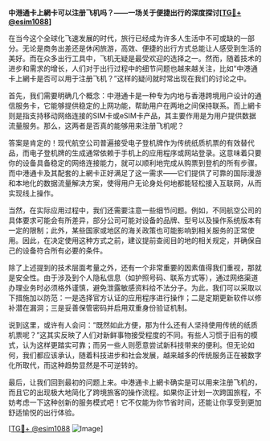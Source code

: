 **中港通卡上網卡可以注册飞机吗？——一场关于便捷出行的深度探讨[[TG💪+ @esim1088](https://t.me/s/esim1088)]**

在当今这个全球化飞速发展的时代，旅行已经成为许多人生活中不可或缺的一部分。无论是商务出差还是休闲旅游，高效、便捷的出行方式总能让人感受到生活的美好。而在众多出行工具中，飞机无疑是最受欢迎的选择之一。然而，随着技术的进步和需求的增长，人们对于出行过程中的细节问题也越来越关注，比如“中港通卡上網卡是否可以用于注册飞机？”这样的疑问就时常出现在我们的讨论之中。

首先，我们需要明确几个概念：中港通卡是一种专为内地与香港跨境用户设计的通信服务卡，它能够提供稳定的上网功能，帮助用户在两地之间保持联系。而上網卡则是指支持移动网络连接的SIM卡或eSIM卡产品，其主要作用是为用户提供数据流量服务。那么，这两者是否真的能够用来注册飞机呢？

答案是肯定的！现代航空公司普遍接受电子登机牌作为传统纸质机票的有效替代品，而电子登机牌的生成通常依赖于手机上的应用程序或网站登录。这意味着只要你的设备具备稳定的网络连接能力，就可以顺利地完成从购票到登机的所有步骤。而中港通卡及其配套的上網卡正好满足了这一需求——它们提供了可靠的国际漫游和本地化的数据流量解决方案，使得用户无论身处何地都能轻松接入互联网，从而实现线上操作。

当然，在实际应用过程中，我们还需要注意一些细节问题。例如，不同航空公司的具体要求可能会有所差异，部分公司可能对设备的品牌、型号以及操作系统版本有一定的限制；此外，某些国家或地区的海关政策也可能影响到相关服务的正常使用。因此，在决定使用这种方式之前，建议提前查阅目的地的相关规定，并确保自己的设备符合所有必要的条件。

除了上述提到的技术层面考量之外，还有一个非常重要的因素值得我们重视，那就是安全性。由于涉及到个人隐私信息（如护照号码、联系方式等），通过网络渠道办理业务时必须格外谨慎，避免泄露敏感资料给不法分子。为此，我们可以采取以下措施加以防范：一是选择官方认证的应用程序进行操作；二是定期更新软件以修补潜在漏洞；三是妥善保管密码并启用双重身份验证机制。

说到这里，或许有人会问：“既然如此方便，那为什么还有人坚持使用传统的纸质机票呢？”这其实反映了人们对新鲜事物接受程度的不同。有些人习惯于旧有的模式，认为这样更踏实可靠；而另一些人则愿意尝试新科技带来的便利。但无论如何，我们都应该承认，随着科技进步和社会发展，越来越多的传统服务正在被数字化所取代，而这种趋势显然是不可逆转的。

最后，让我们回到最初的问题上来。中港通卡上網卡确实是可以用来注册飞机的，而且它的出现极大地简化了跨境旅客的操作流程。如果你正计划一次跨国旅程，不妨考虑一下这种创新的服务模式吧！它不仅能为你节省时间，还能让你享受到更加舒适愉悦的出行体验。

[[TG💪+ @esim1088](https://t.me/s/esim1088) ![Image](https://i.postimg.cc/4NQfJmqS/Snipaste-2025-05-13-00-14-12.png)]